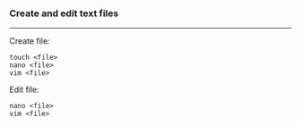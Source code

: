 ### Create and edit text files
---
Create file:
```
touch <file>
nano <file>
vim <file>
```

Edit file:
```
nano <file>
vim <file>
```